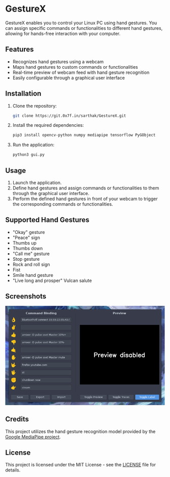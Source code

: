 # GestureX 

GestureX enables you to control your Linux PC using hand gestures. You can assign specific commands or functionalities to different hand gestures, allowing for hands-free interaction with your computer.

## Features

- Recognizes hand gestures using a webcam
- Maps hand gestures to custom commands or functionalities
- Real-time preview of webcam feed with hand gesture recognition
- Easily configurable through a graphical user interface

## Installation

1. Clone the repository:

    ```bash
    git clone https://git.0x7f.in/sarthak/GestureX.git
    ```

2. Install the required dependencies:

    ```bash
    pip3 install opencv-python numpy mediapipe tensorflow PyGObject 
    ```

3. Run the application:

    ```bash
    python3 gui.py
    ```

## Usage

1. Launch the application.
2. Define hand gestures and assign commands or functionalities to them through the graphical user interface.
3. Perform the defined hand gestures in front of your webcam to trigger the corresponding commands or functionalities.

## Supported Hand Gestures

- "Okay" gesture
- "Peace" sign
- Thumbs up
- Thumbs down
- "Call me" gesture
- Stop gesture
- Rock and roll sign
- Fist
- Smile hand gesture
- "Live long and prosper" Vulcan salute

## Screenshots
![Main UI](screenshots/screenshot1.png)

## Credits

This project utilizes the hand gesture recognition model provided by the [Google MediaPipe project](https://github.com/google/mediapipe).

## License

This project is licensed under the MIT License - see the [LICENSE](LICENSE) file for details.

